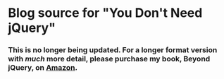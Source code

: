 # Blog source for "You Don't Need jQuery"


### This is no longer being updated. For a longer format version with _much_ more detail, please purchase my book, Beyond jQuery, on [Amazon](https://amzn.com/1484222342).
